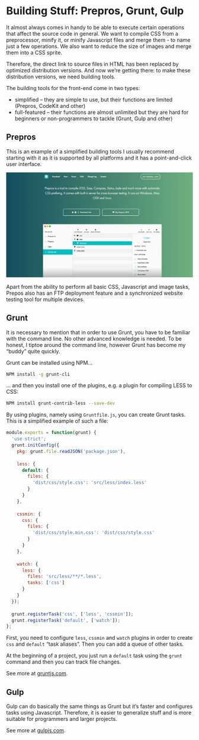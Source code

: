 Building Stuff: Prepros, Grunt, Gulp
====================================

It almost always comes in handy to be able to execute certain operations that
affect the source code in general. We want to compile CSS from a preprocessor,
minify it, or minify Javascript files and merge them - to name just a few
operations. We also want to reduce the size of images and merge them into a CSS
sprite.

Therefore, the direct link to source files in HTML has been replaced by
optimized distribution versions. And now we’re getting there: to make these
distribution versions, we need building tools.

The building tools for the front-end come in two types:

-   simplified – they are simple to use, but their functions are limited
    (Prepros, CodeKit and other)
-   full-featured – their functions are almost unlimited but they are hard for
    beginners or non-programmers to tackle (Grunt, Gulp and other)

Prepros
-------

This is an example of a simplified building tools I usually recommend starting
with it as it is supported by all platforms and it has a point-and-click user
interface.

![Prepros](dist/images/original/prepros.jpg)

Apart from the ability to perform all basic CSS, Javascript and image tasks,
Prepos also has an FTP deployment feature and a synchronized website testing
tool for multiple devices.

Grunt
-----

It is necessary to mention that in order to use Grunt, you have to be familiar
with the command line. No other advanced knowledge is needed. To be honest, I
tiptoe around the command line, however Grunt has become my “buddy” quite
quickly.

Grunt can be installed using NPM…

```bash
NPM install -g grunt-cli
```


… and then you install one of the plugins, e.g. a plugin for compiling LESS to
CSS:

```bash
NPM install grunt-contrib-less --save-dev
```


By using plugins, namely using `Gruntfile.js`, you can create Grunt tasks. This
is a simplified example of such a file:

```javascript
module.exports = function(grunt) {
  'use strict';
  grunt.initConfig({
    pkg: grunt.file.readJSON('package.json'),

    less: {
      default: {
        files: {
          'dist/css/style.css': 'src/less/index.less'
        }
      }
    },

    cssmin: {
      css: {
        files: {
          'dist/css/style.min.css': 'dist/css/style.css'
        }
      }
    },

    watch: {
      less: {
        files: 'src/less/**/*.less',
        tasks: ['css']
      }
    }
  });

  grunt.registerTask('css', ['less', 'cssmin']);
  grunt.registerTask('default', ['watch']);
};
```


First, you need to configure `less`, `cssmin` and `watch` plugins in order to
create `css` and `default` “task aliases”. Then you can add a queue of other
tasks.

At the beginning of a project, you just run a `default` task using the `grunt`
command and then you can track file changes.

See more at [gruntjs.com](http://gruntjs.com/).

Gulp
----

Gulp can do basically the same things as Grunt but it’s faster and configures
tasks using Javascript. Therefore, it is easier to generalize stuff and is more
suitable for programmers and larger projects.

See more at [gulpjs.com](http://gulpjs.com/).
